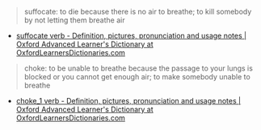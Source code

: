 
> suffocate: to die because there is no air to breathe; to kill somebody by not letting them breathe air
- [suffocate verb - Definition, pictures, pronunciation and usage notes | Oxford Advanced Learner's Dictionary at OxfordLearnersDictionaries.com](https://www.oxfordlearnersdictionaries.com/definition/english/suffocate?q=suffocate)
> choke: to be unable to breathe because the passage to your lungs is blocked or you cannot get enough air; to make somebody unable to breathe
- [choke_1 verb - Definition, pictures, pronunciation and usage notes | Oxford Advanced Learner's Dictionary at OxfordLearnersDictionaries.com](https://www.oxfordlearnersdictionaries.com/definition/english/choke_1?q=choke)

